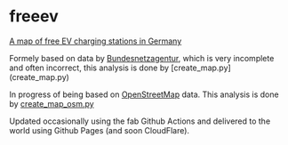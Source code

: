 # freeev
[A map of free EV charging stations in Germany](https://www.freeev.de)

Formely based on data by [Bundesnetzagentur](https://www.bundesnetzagentur.de/DE/Sachgebiete/ElektrizitaetundGas/Unternehmen_Institutionen/E-Mobilitaet/KontaktUndWeiteres.html?nn=971862), which is very incomplete and often incorrect, this analysis is done by [create_map.py]
(create_map.py)

In progress of being based on [OpenStreetMap](https://www.openStreetMap.org/) data. This analysis is done by [create_map_osm.py](create_map_osm.py)

Updated occasionally using the fab Github Actions and delivered to the world using Github Pages (and soon CloudFlare).
